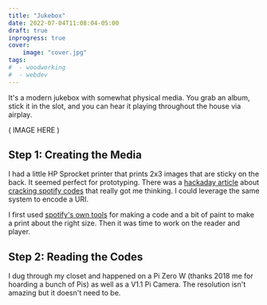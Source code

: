 ```yaml
---
title: "Jukebox"
date: 2022-07-04T11:08:04-05:00
draft: true
inprogress: true
cover:
    image: "cover.jpg"
tags:
#  - woodworking
#  - webdev
---
```


It's a modern jukebox with somewhat physical media.
You grab an album, stick it in the slot, and you can hear it playing throughout the house via airplay.

( IMAGE HERE )

## Step 1: Creating the Media

I had a little HP Sprocket printer that prints 2x3 images that are sticky on the back.
It seemed perfect for prototyping.
There was a [hackaday article](https://hackaday.com/2021/12/07/cracking-the-spotify-code/) about [cracking spotify codes](https://boonepeter.github.io/posts/spotify-codes-part-2/) that really got me thinking.
I could leverage the same system to encode a URI.

I first used [spotify's own tools](https://spotifycodes.com/#) for making a code and a bit of paint to make a print about the right size.
Then it was time to work on the reader and player.

## Step 2: Reading the Codes

I dug through my closet and happened on a Pi Zero W (thanks 2018 me for hoarding a bunch of Pis) as well as a V1.1 Pi Camera.
The resolution isn't amazing but it doesn't need to be.

